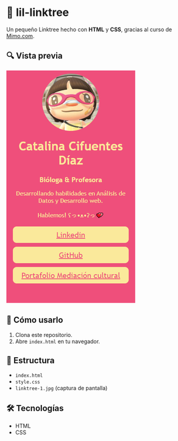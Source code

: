 # 🌱 lil-linktree

Un pequeño Linktree hecho con **HTML** y **CSS**, gracias al curso de [Mimo.com](https://mimo.org).

## 🔍 Vista previa

![Screenshot](./linktree-1.jpg)

## 🚀 Cómo usarlo

1. Clona este repositorio.
2. Abre `index.html` en tu navegador.

## 📁 Estructura

- `index.html`
- `style.css`
- `linktree-1.jpg` (captura de pantalla)

## 🛠️ Tecnologías

- HTML
- CSS

